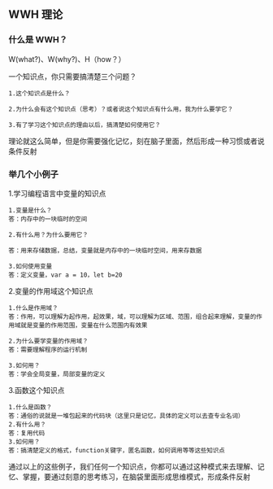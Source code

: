 ## WWH 理论

### 什么是 WWH？

W(what?)、W(why?)、H（how？）

一个知识点，你只需要搞清楚三个问题？

```
1.这个知识点是什么？

2.为什么会有这个知识点（思考）？或者说这个知识点有什么用，我为什么要学它？

3.有了学习这个知识点的理由以后，搞清楚如何使用它？
```

理论就这么简单，但是你需要强化记忆，刻在脑子里面，然后形成一种习惯或者说条件反射

### 举几个小例子

1.学习编程语言中变量的知识点

```
1.变量是什么？
答：内存中的一块临时的空间

2.有什么用？为什么要用它？

答：用来存储数据，总结，变量就是内存中的一块临时空间，用来存数据

3.如何使用变量
答：定义变量，var a = 10，let b=20
```

2.变量的作用域这个知识点

```
1.什么是作用域？
答：作用，可以理解为起作用，起效果，域，可以理解为区域、范围，组合起来理解，变量的作用域就是变量的作用范围，变量在什么范围内有效果

2.为什么要学变量的作用域？
答：需要理解程序的运行机制

3.如何用？
答：学会全局变量，局部变量的定义
```

3.函数这个知识点

```
1.什么是函数？
答：通俗的说就是一堆包起来的代码块（这里只是记忆，具体的定义可以去查专业名词）
2.有什么用？
答：复用代码
3.如何用？
答：搞清楚定义的格式，function关键字，匿名函数，如何调用等等这些知识点
```

通过以上的这些例子，我们任何一个知识点，你都可以通过这种模式来去理解、记忆、掌握，要通过刻意的思考练习，在脑袋里面形成思维模式，形成条件反射

